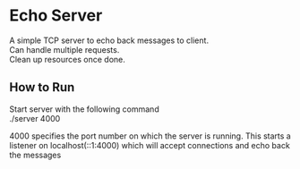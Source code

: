 # Echo Server

A simple TCP server to echo back messages to client. <br />
Can handle multiple requests. <br />
Clean up resources once done. <br />

How to Run
---------------------------------------
Start server with the following command <br />
        ./server 4000

4000 specifies the port number on which the server is running. This starts a listener on localhost(::1:4000) which will accept connections and echo back the messages
